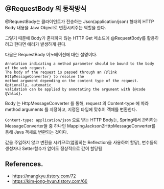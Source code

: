 ## @RequestBody 의 동작방식

@RequestBody는 클라이언트가 전송하는 Json(application/json) 형태의 HTTP Body 내용을 Java Object로 변환시켜주는 역할을 한다.

그렇기 때문에 Body가 존재하지 않는 HTTP Get 메소드에 @RequestBody를 활용하려고 한다면 에러가 발생하게 된다.

다음은 RequestBody 어노테이션에 대한 설명이다.

```
Annotation indicating a method parameter should be bound to the body of the web request.
The body of the request is passed through an {@link HttpMessageConverter} to resolve the
method argument depending on the content type of the request. Optionally, automatic
validation can be applied by annotating the argument with {@code @Valid}.
```

Body 는 HttpMessageConverter 를 통해, request 의 Content-type 에 따라 method arguments 를 지정하고, 지정된 타입에 맞추어 객체를 변환한다.

`Content-type: application/json` 으로 받는 HTTP Body는, Spring에서 관리하는 MessageConverter들 중 하나인 MappingJackson2HttpMessageConverter를 통해 Java 객체로 변환되는 것이다.

값을 주입하지 않고 변환을 시키므로(엄밀히는 Reflection을 사용하여 할당), 변수들의 생성자나 Setter함수가 없어도 정상적으로 값이 할당됨

## References.

- https://mangkyu.tistory.com/72
- https://kim-jong-hyun.tistory.com/60
